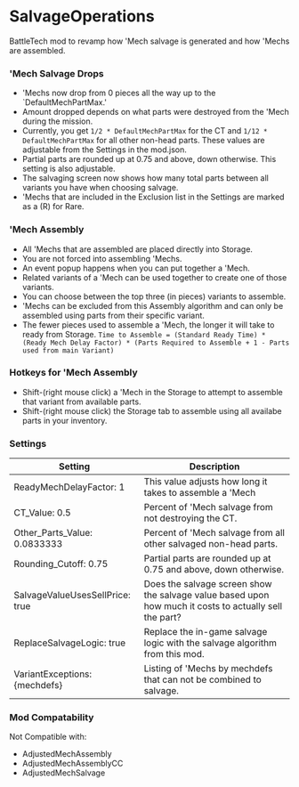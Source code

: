 # SalvageOperations

BattleTech mod to revamp how 'Mech salvage is generated and how 'Mechs are assembled.


### 'Mech Salvage Drops

* 'Mechs now drop from 0 pieces all the way up to the `DefaultMechPartMax.'
* Amount dropped depends on what parts were destroyed from the 'Mech during the mission.
* Currently, you get `1/2 * DefaultMechPartMax` for the CT and `1/12 * DefaultMechPartMax` for all other non-head parts.
  These values are adjustable from the Settings in the mod.json.
* Partial parts are rounded up at 0.75 and above, down otherwise. This setting is also adjustable.
* The salvaging screen now shows how many total parts between all variants you have when choosing salvage. 
* 'Mechs that are included in the Exclusion list in the Settings are marked as a (R) for Rare. 

### 'Mech Assembly

* All 'Mechs that are assembled are placed directly into Storage.
* You are not forced into assembling 'Mechs.
* An event popup happens when you can put together a 'Mech.
* Related variants of a 'Mech can be used together to create one of those variants.
* You can choose between the top three (in pieces) variants to assemble.
* 'Mechs can be excluded from this Assembly algorithm and can only be assembled using parts from their specific variant.
* The fewer pieces used to assemble a 'Mech, the longer it will take to ready from Storage.
  `Time to Assemble = (Standard Ready Time) * (Ready Mech Delay Factor) * (Parts Required to Assemble + 1 - Parts used from main Variant)`

### Hotkeys for 'Mech Assembly

* Shift-(right mouse click) a 'Mech in the Storage to attempt to assemble that variant from available parts. 
* Shift-(right mouse click) the Storage tab to assemble using all availabe parts in your inventory.

### Settings

Setting           | Description
------------------|------------
ReadyMechDelayFactor: 1 | This value adjusts how long it takes to assemble a 'Mech
CT_Value: 0.5 | Percent of 'Mech salvage from not destroying the CT.
Other_Parts_Value: 0.0833333 | Percent of 'Mech salvage from all other salvaged non-head parts.
Rounding_Cutoff: 0.75 | Partial parts are rounded up at 0.75 and above, down otherwise.
SalvageValueUsesSellPrice: true |  Does the salvage screen show the salvage value based upon how much it costs to actually sell the part?
ReplaceSalvageLogic: true | Replace the in-game salvage logic with the salvage algorithm from this mod. 
VariantExceptions: {mechdefs} | Listing of 'Mechs by mechdefs that can not be combined to salvage.

### Mod Compatability

Not Compatible with:
* AdjustedMechAssembly
* AdjustedMechAssemblyCC
* AdjustedMechSalvage

